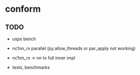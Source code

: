 # conform

## TODO

- usps bench

- nc1nn_rs parallel (py.allow_threads or par_apply not working)

- nc1nn_rs -> nn to full inner impl

- tests, benchmarks
